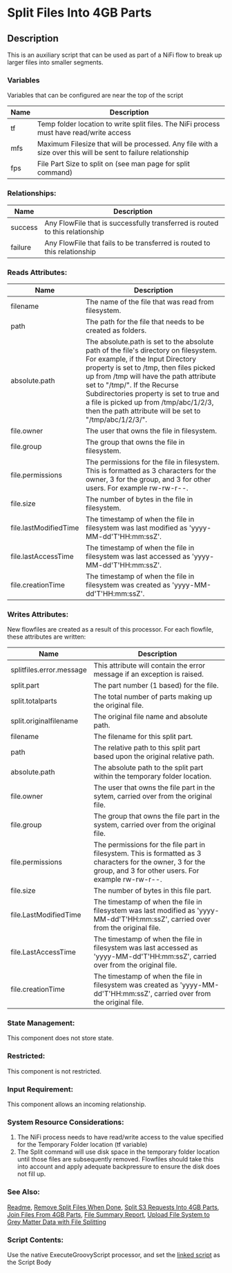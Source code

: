 # Split Files Into 4GB Parts

## Description

This is an auxiliary script that can be used as part of a NiFi flow to break up larger files into smaller segments.  

### Variables

Variables that can be configured are near the top of the script

| Name | Description |
| --- | --- |
| tf | Temp folder location to write split files. The NiFi process must have read/write access |
| mfs | Maximum Filesize that will be processed. Any file with a size over this will be sent to failure relationship |
| fps | File Part Size to split on (see man page for split command) |

### Relationships: 

| Name | Description |
| --- | --- |
| success | Any FlowFile that is successfully transferred is routed to this relationship |
| failure | Any FlowFile that fails to be transferred is routed to this relationship | 

### Reads Attributes:

| Name | Description |
| --- | --- |
| filename | The name of the file that was read from filesystem. |
| path | The path for the file that needs to be created as folders. |
| absolute.path | The absolute.path is set to the absolute path of the file's directory on filesystem. For example, if the Input Directory property is set to /tmp, then files picked up from /tmp will have the path attribute set to "/tmp/". If the Recurse Subdirectories property is set to true and a file is picked up from /tmp/abc/1/2/3, then the path attribute will be set to "/tmp/abc/1/2/3/". |
| file.owner | The user that owns the file in filesystem. | 
| file.group | The group that owns the file in filesystem. |
| file.permissions | The permissions for the file in filesystem. This is formatted as 3 characters for the owner, 3 for the group, and 3 for other users. For example rw-rw-r--. |
| file.size | The number of bytes in the file in filesystem. | 
| file.lastModifiedTime | The timestamp of when the file in filesystem was last modified as 'yyyy-MM-dd'T'HH:mm:ssZ'. |
| file.lastAccessTime | The timestamp of when the file in filesystem was last accessed as 'yyyy-MM-dd'T'HH:mm:ssZ'. |
| file.creationTime | The timestamp of when the file in filesystem was created as 'yyyy-MM-dd'T'HH:mm:ssZ'. |

### Writes Attributes:

New flowfiles are created as a result of this processor. For each flowfile, these attributes are written:

| Name | Description |
| --- | --- |
| splitfiles.error.message | This attribute will contain the error message if an exception is raised. |
| split.part | The part number (1 based) for the file. |
| split.totalparts | The total number of parts making up the original file. |
| split.originalfilename | The original file name and absolute path. |
| filename | The filename for this split part. |
| path | The relative path to this split part based upon the original relative path. |
| absolute.path | The absolute path to the split part within the temporary folder location. |
| file.owner | The user that owns the file part in the sytem, carried over from the original file. |
| file.group | The group that owns the file part in the system, carried over from the original file. |
| file.permissions | The permissions for the file part in filesystem. This is formatted as 3 characters for the owner, 3 for the group, and 3 for other users. For example rw-rw-r--. |
| file.size | The number of bytes in this file part. |
| file.LastModifiedTime | The timestamp of when the file in filesystem was last modified as 'yyyy-MM-dd'T'HH:mm:ssZ', carried over from the original file. |
| file.LastAccessTime | The timestamp of when the file in filesystem was last accessed as 'yyyy-MM-dd'T'HH:mm:ssZ', carried over from the original file. |
| file.creationTime | The timestamp of when the file in filesystem was created as 'yyyy-MM-dd'T'HH:mm:ssZ', carried over from the original file. | 

### State Management:

This component does not store state.

### Restricted:

This component is not restricted.

### Input Requirement:

This component allows an incoming relationship.

### System Resource Considerations:

1. The NiFi process needs to have read/write access to the value specified for the Temporary Folder location (tf variable)
2. The Split command will use disk space in the temporary folder location until those files are subsequently removed. Flowfiles should take this into account and apply adequate backpressure to ensure the disk does not fill up.  


### See Also:

[Readme](./README.md),
[Remove Split Files When Done](./RemoveSplitFiles.md),
[Split S3 Requests Into 4GB Parts](./S3RequestSplit.md),
[Join Files From 4GB Parts](./JoinFiles.md),
[File Summary Report](./FileSummaryReport.md),
[Upload File System to Grey Matter Data with File Splitting](../nifi-templates/File_System_to_GM_Data_(With_File_Splitting).xml)

### Script Contents:

Use the native ExecuteGroovyScript processor, and set the [linked script](../nifi-script-processors/SplitFiles.groovy) as the Script Body
